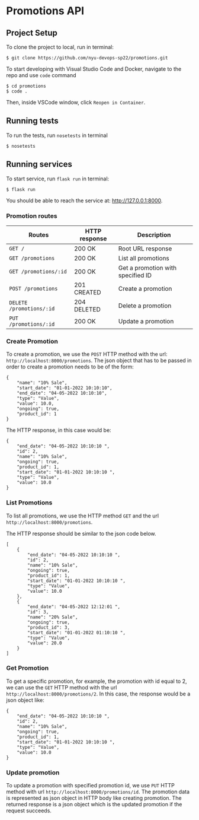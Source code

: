 # Promotions API

## Project Setup

To clone the project to local, run in terminal:

```shell
$ git clone https://github.com/nyu-devops-sp22/promotions.git
```

To start developing with Visual Studio Code and Docker, navigate to the repo and use ```code``` command

```shell
$ cd promotions
$ code .
```

Then, inside VSCode window, click `Reopen in Container`.

## Running tests

To run the tests, run ```nosetests``` in terminal

```shell
$ nosetests
```

## Running services

To start service, run ```flask run``` in terminal:

```shell
$ flask run
```

You should be able to reach the service at: http://127.0.0.1:8000.

### Promotion routes

Routes | HTTP response | Description
--- | --- | ---
`GET /` | 200 OK | Root URL response
`GET /promotions`  | 200 OK | List all promotions
`GET /promotions/:id` |  200 OK | Get a promotion with specified ID
`POST /promotions` | 201 CREATED | Create a promotion
`DELETE /promotions/:id` | 204 DELETED | Delete a promotion
`PUT  /promotions/:id` | 200 OK | Update a promotion

### Create Promotion

To create a promotion, we use the `POST` HTTP method with the url: `http://localhost:8000/promotions`. The json object that has to be passed in order to create a promotion needs to be of the form: 

```
{
    "name": "10% Sale", 
    "start_date": "01-01-2022 10:10:10",
    "end_date": "04-05-2022 10:10:10",
    "type": "Value",
    "value": 10.0,
    "ongoing": true,
    "product_id": 1
}
```

The HTTP response, in this case would be: 
```
{
    "end_date": "04-05-2022 10:10:10 ",
    "id": 2,
    "name": "10% Sale",
    "ongoing": true,
    "product_id": 1,
    "start_date": "01-01-2022 10:10:10 ",
    "type": "Value",
    "value": 10.0
}
```

### List Promotions

To list all promotions, we use the HTTP method `GET` and the url `http://localhost:8000/promotions`. 

The HTTP response should be similar to the json code below.
```
[
    {
        "end_date": "04-05-2022 10:10:10 ",
        "id": 2,
        "name": "10% Sale",
        "ongoing": true,
        "product_id": 1,
        "start_date": "01-01-2022 10:10:10 ",
        "type": "Value",
        "value": 10.0
    },
    {
        "end_date": "04-05-2022 12:12:01 ",
        "id": 3,
        "name": "20% Sale",
        "ongoing": true,
        "product_id": 3,
        "start_date": "01-01-2022 01:10:10 ",
        "type": "Value",
        "value": 20.0
    }
]
```

### Get Promotion

To get a specific promotion, for example, the promotion with id equal to 2, we can use the `GET` HTTP method with the url `http://localhost:8000/promotions/2`. In this case, the response would be a json object like: 

```
{
    "end_date": "04-05-2022 10:10:10 ",
    "id": 2,
    "name": "10% Sale",
    "ongoing": true,
    "product_id": 1,
    "start_date": "01-01-2022 10:10:10 ",
    "type": "Value",
    "value": 10.0
}

```

### Update promotion

To update a promotion with specified promotion id, we use `PUT` HTTP method with url `http://localhost:8000/promotions/id`. The promotion data is represented as json object in HTTP body like creating promotion. The returned response is a json object which is the updated promotion if the request succeeds.
